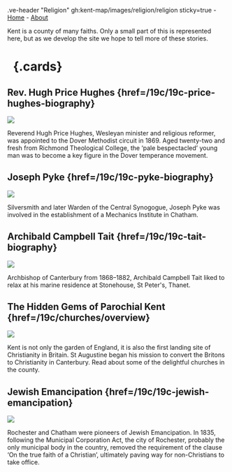 .ve-header "Religion" gh:kent-map/images/religion/religion sticky=true
    - [Home](/)
    - [About](/about)

Kent is a county of many faiths. Only a small part of this is represented here, but as we develop the site we hope to tell more of these stories.

# &nbsp; {.cards}

## Rev. Hugh Price Hughes {href=/19c/19c-price-hughes-biography}

![](https://iiif.juncture-digital.org/thumbnail?url=https://stor.artstor.org/stor/f3afaf5c-646f-47c9-8c92-4ce0e72c8170)

Reverend Hugh Price Hughes, Wesleyan minister and religious reformer, was appointed to the Dover Methodist circuit in 1869. Aged twenty-two and fresh from Richmond Theological College, the ‘pale bespectacled’ young man was to become a key figure in the Dover temperance movement.

## Joseph Pyke {href=/19c/19c-pyke-biography}

![](https://iiif.juncture-digital.org/thumbnail?url=https://stor.artstor.org/stor/9b234825-18ea-401c-9c71-868cdfc3eb21)

Silversmith and later Warden of the Central Synogogue, Joseph Pyke was involved in the establishment of a Mechanics Institute in Chatham.

## Archibald Campbell Tait {href=/19c/19c-tait-biography}

![](https://iiif.juncture-digital.org/thumbnail?url=https://stor.artstor.org/stor/302dd98a-7559-4050-a3fd-75812b87befc)

Archbishop of Canterbury from 1868–1882, Archibald Campbell Tait liked to relax at his marine residence at Stonehouse, St Peter's, Thanet.

## The Hidden Gems of Parochial Kent {href=/19c/churches/overview}

![](https://iiif.juncture-digital.org/thumbnail?url=https://stor.artstor.org/stor/d4be729a-0826-4b0f-8eaa-6a4c33dbbc99)

Kent is not only the garden of England, it is also the first landing site of Christianity in Britain. St Augustine began his mission to convert the Britons to Christianity in Canterbury. Read about some of the delightful churches in the county.

## Jewish Emancipation {href=/19c/19c-jewish-emancipation}

![](https://iiif.juncture-digital.org/thumbnail?url=https://stor.artstor.org/stor/9b234825-18ea-401c-9c71-868cdfc3eb21)

Rochester and Chatham were pioneers of Jewish Emancipation. In 1835, following the Municipal Corporation Act, the city of Rochester, probably the only municipal body in the country, removed the requirement of the clause ‘On the true faith of a Christian’, ultimately paving way for non-Christians to take office.
